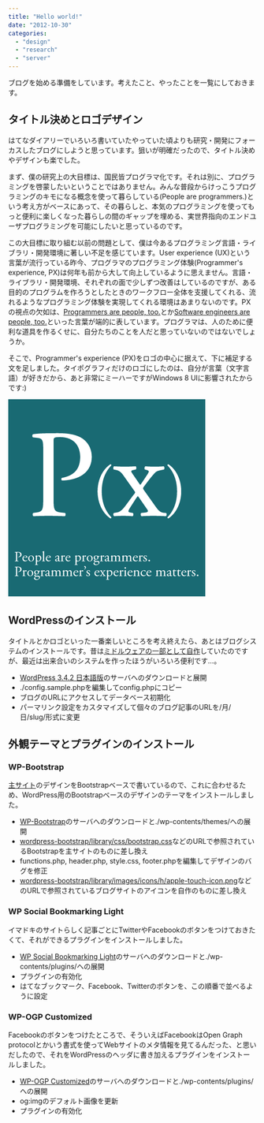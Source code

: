 ```yaml
---
title: "Hello world!"
date: "2012-10-30"
categories: 
  - "design"
  - "research"
  - "server"
---
```


ブログを始める準備をしています。考えたこと、やったことを一覧にしておきます。

## タイトル決めとロゴデザイン

はてなダイアリーでいろいろ書いていたやっていた頃よりも研究・開発にフォーカスしたブログにしようと思っています。狙いが明確だったので、タイトル決めやデザインも楽でした。

まず、僕の研究上の大目標は、国民皆プログラマ化です。それは別に、プログラミングを啓蒙したいということではありません。みんな普段からけっこうプログラミングのキモになる概念を使って暮らしている(People are programmers.)という考え方がベースにあって、その暮らしと、本気のプログラミングを使ってもっと便利に楽しくなった暮らしの間のギャップを埋める、実世界指向のエンドユーザプログラミングを可能にしたいと思っているのです。

この大目標に取り組む以前の問題として、僕は今あるプログラミング言語・ライブラリ・開発環境に著しい不足を感じています。User experience (UX)という言葉が流行っている昨今、プログラマのプログラミング体験(Programmer's experience, PX)は何年も前から大して向上しているように思えません。言語・ライブラリ・開発環境、それぞれの面で少しずつ改善はしているのですが、ある目的のプログラムを作ろうとしたときのワークフロー全体を支援してくれる、流れるようなプログラミング体験を実現してくれる環境はあまりないのです。PXの視点の欠如は、[Programmers are people, too.](http://queue.acm.org/detail.cfm?id=1071731 "Programmers Are People, too - ACM Queue")とか[Software engineers are people, too.](http://www.cs.cmu.edu/~natprog/papers/Myers2012ICSE_Talk.pdf "Software Engineers are People Too: Applying Human Centered Approaches to Improve Software Development. - Brad Myer's talk slides")といった言葉が端的に表しています。プログラマは、人のために便利な道具を作るくせに、自分たちのことを人だと思っていないのではないでしょうか。

そこで、Programmer's experience (PX)をロゴの中心に据えて、下に補足する文を足しました。タイポグラフィだけのロゴにしたのは、自分が言葉（文字言語）が好きだから、あと非常にミーハーですがWindows 8 UIに影響されたからです:)

![P(x)](images/px-junkato.jp.400.png "People are programmers. ロゴ画像")

## WordPressのインストール

タイトルとかロゴといった一番楽しいところを考え終えたら、あとはブログシステムのインストールです。昔は[ミドルウェアの一部として自作](http://digitalmuseum.jp/software/chippie/ "Chippie : digitalmuseum")していたのですが、最近は出来合いのシステムを作ったほうがいろいろ便利です…。

- [WordPress 3.4.2 日本語版](http://ja.wordpress.org/)のサーバへのダウンロードと展開
- ./config.sample.phpを編集してconfig.phpにコピー
- ブログのURLにアクセスしてデータベース初期化
- パーマリンク設定をカスタマイズして個々のブログ記事のURLを/月/日/slug/形式に変更

## 外観テーマとプラグインのインストール

### WP-Bootstrap

[主サイト](http://junkato.jp/)のデザインをBootstrapベースで書いているので、これに合わせるため、WordPress用のBootstrapベースのデザインのテーマをインストールしました。

- [WP-Bootstrap](http://320press.com/wpbs/)のサーバへのダウンロードと./wp-contents/themes/への展開
- [wordpress-bootstrap/library/css/bootstrap.css](http://junkato.jp/ja/blog/wp-content/themes/wordpress-bootstrap/library/css/bootstrap.css)などのURLで参照されているBootstrapを主サイトのものに差し換え
- functions.php, header.php, style.css, footer.phpを編集してデザインのバグを修正
- [wordpress-bootstrap/library/images/icons/h/apple-touch-icon.png](http://junkato.jp/ja/blog/wp-content/themes/wordpress-bootstrap/library/images/icons/h/apple-touch-icon.png)などのURLで参照されているブログサイトのアイコンを自作のものに差し換え

### WP Social Bookmarking Light

イマドキのサイトらしく記事ごとにTwitterやFacebookのボタンをつけておきたくて、それができるプラグインをインストールしました。

- [WP Social Bookmarking Light](http://www.ninxit.com/blog/2010/06/13/wp-social-bookmarking-light/)のサーバへのダウンロードと./wp-contents/plugins/への展開
- プラグインの有効化
- はてなブックマーク、Facebook、Twitterのボタンを、この順番で並べるように設定

### WP-OGP Customized

Facebookのボタンをつけたところで、そういえばFacebookはOpen Graph protocolとかいう書式を使ってWebサイトのメタ情報を見てるんだった、と思いだしたので、それをWordPressのヘッダに書き加えるプラグインをインストールしました。

- [WP-OGP Customized](http://inspire-tech.jp/2011/07/wp_ogp_customized_plugin/)のサーバへのダウンロードと./wp-contents/plugins/への展開
- og:imgのデフォルト画像を更新
- プラグインの有効化

